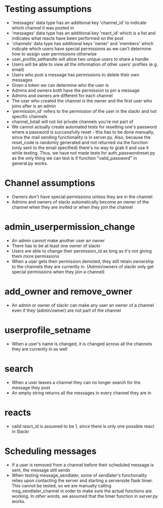# Testing assumptions
- 'messages' data type has an additional key 'channel_id' to indicate which channel it was posted in
- 'messages' data type has an additional key 'react_id' which is a list and indicates what reacts have been performed on the post
- 'channels' data type has additional keys 'owner' and 'members' which indicate which users have special permissions as we can't determine how to assign user permissions otherwise
- user_profile_sethandle will allow two unique users to share a handle
- Users will be able to view all the information of other users' profiles (e.g. email)
- Users who post a message has permissions to delete their own messages 
- Given a token we can determine who the user is 
- Admins and owners both have the permission to pin a message
- Admins and owners are different for each channel
- The user who created the channel is the owner and the first user who joins after is an admin 
- 'permission_id' refers to the permission of the user in the slackr and not specific channels
- channel_listall will not list private channels you're not part of
- We cannot actually create automated tests for resetting one's password where a password is successfully reset - this has to be done manually, since the mail sending functionality is in server.py. Also, because the reset_code is randomly generated and not returned via the function (only sent to the email specified)  there's no way to grab it and use it while testing. Thus, we have not made tests for auth_passwordreset.py as the only thing we can test is if function "valid_password" in general.py works.

# Channel assumptions 
- Owners don't have special permissions unless they are in the channel 
- Admins and owners of slackr automatically become an owner of the channel when they are invited or when they join the channel 

# admin_userpermission_change
- An admin cannot make another user an owner 
- There has to be at least one owner of slackr 
- Users are able to change their permission_id as long as it's not giving them more permissions
- When a user gets their permission demoted, they still retain ownership to the channels they are currently in. (Admin/owners of slackr only get special permissions when they join a channel) 

# add_owner and remove_owner 
- An admin or owner of slackr can make any user an owner of a channel even if they (admin/owner) are not part of the channel

# userprofile_setname 
- When a user's name is changed, it is changed across all the channels they are currently in as well 

# search 
- When a user leaves a channel they can no longer search for the message they post 
- An empty string returns all the messages in every channel they are in

# reacts
- valid react_id is assumed to be 1, since there is only one possible react in Slackr

# Scheduling messages
- If a user is removed from a channel before their scheduled message is sent, the message still sends
- When testing message_sendlater, some of sendlater's functionality relies upon contacting the server and starting a serverside flask timer. This cannot be tested, so we are manually calling msg_sendlater_channel in order to make sure the actual functions are working. _In other words,_ we assumed that the timer function in server.py works.
